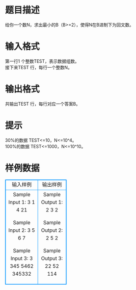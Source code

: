 # 

 
 # 题目描述 
给你一个数N，求出最小的B（B&gt;=2），使得N在B进制下为回文数。 

 
 # 输入格式 
第一行1&nbsp;个整数TEST，表示数据组数。<BR>接下来TEST&nbsp;行，每行一个整数N。 

 
 # 输出格式 
共输出TEST&nbsp;行，每行对应一个答案B。 

 
 # 提示 
30%的数据&nbsp;TEST&lt;=10，N&lt;=10^4。<BR>100%的数据&nbsp;TEST&lt;=1000，N&lt;=10^10。 
# 样例数据
<style>
        table,table tr th, table tr td { border:1px solid #0094ff; }
        table { width: 200px; min-height: 25px; line-height: 25px; text-align: center; border-collapse: collapse;}   
    </style>
<table>
	<tr>
		<td>输入样例</td>
		<td>输出样例</td>
	</tr>
<tr><td>Sample Input 1:
3
1
4
21

Sample Input 2:
3
5
6
7

Sample Input 3:
3
345
5462
345332
</td><td>Sample Output 1:
2
3
2

Sample Output 2:
2
5
2

Sample Output 3:
22
52
114
</td></tr></table>
